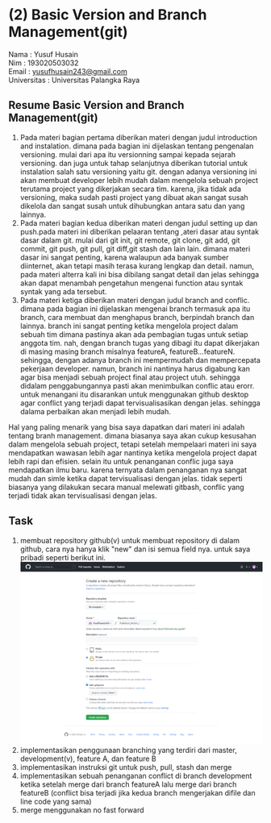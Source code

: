 # (2) Basic Version and Branch Management(git)
Nama : Yusuf Husain <br>
Nim : 193020503032 <br>
Email : yusufhusain243@gmail.com <br>
Universitas : Universitas Palangka Raya
## Resume Basic Version and Branch Management(git)
1. Pada materi bagian pertama diberikan materi dengan judul introduction and instalation. dimana pada bagian ini dijelaskan tentang pengenalan versioning. mulai dari apa itu versionning sampai kepada sejarah versioning. dan juga untuk tahap selanjutnya diberikan tutorial untuk instalation salah satu versioning yaitu  git. dengan adanya versioning ini akan membuat developer lebih mudah dalam mengelola sebuah project terutama project yang dikerjakan secara tim. karena, jika tidak ada versioning, maka sudah pasti project yang dibuat akan sangat susah dikelola dan sangat susah untuk dihubungkan antara satu dan yang lainnya.
2. Pada materi bagian kedua diberikan materi dengan judul setting up dan push.pada materi ini diberikan pelaaran tentang ,ateri dasar atau syntak dasar dalam git. mulai dari git init, git remote, git clone, git add, git commit, git push, git pull, git diff,git stash dan lain lain. dimana materi dasar ini sangat penting, karena walaupun ada banyak sumber diinternet, akan tetapi masih terasa kurang lengkap dan detail. namun, pada materi alterra kali ini bisa dibilang sangat detail dan jelas sehingga akan dapat menambah pengetahun mengenai function atau syntak syntak yang ada tersebut.
3. Pada materi ketiga diberikan materi dengan judul branch and conflic. dimana pada bagian ini dijelaskan mengenai branch termasuk apa itu branch, cara membuat dan menghapus branch, berpindah branch dan lainnya. branch ini sangat penting ketika mengelola project dalam sebuah tim dimana pastinya akan ada pembagian tugas untuk setiap anggota tim. nah, dengan branch tugas yang dibagi itu dapat dikerjakan di masing masing branch misalnya featureA, featureB...featureN. sehingga, dengan adanya branch ini mempermudah dan mempercepata pekerjaan developer. namun, branch ini nantinya harus digabung kan agar bisa menjadi sebuah project final atau project utuh. sehingga didalam penggabungannya pasti akan menimbulkan conflic atau erorr. untuk menangani itu disarankan untuk menggunakan github desktop agar conflict yang terjadi dapat tervisualisasikan dengan jelas. sehingga dalama perbaikan akan menjadi lebih mudah.

Hal yang paling menarik yang bisa saya dapatkan dari materi ini adalah tentang branh management. dimana biasanya saya akan cukup kesusahan dalam mengelola sebuah project, tetapi setelah mempelaari materi ini saya mendapatkan wawasan lebih agar nantinya ketika mengelola project dapat lebih rapi dan efisien. selain itu untuk penanganan conflic juga saya mendapatkan ilmu baru. karena ternyata dalam penanganan nya sangat mudah dan simle ketika dapat tervisualisasi dengan jelas. tidak seperti biasanya yang dilakukan secara manual melewati gitbash, conflic yang terjadi tidak akan tervisualisasi dengan jelas.

## Task
1. membuat repository github(v)
untuk membuat repository di dalam github, cara nya hanya klik "new" dan isi semua field nya. untuk saya pribadi seperti berikut ini. ![Teks alternatif](https://github.com/YusufHusain243/Flutter_Yusuf-Husain/blob/main/2_Basic%20Version%20and%20Branch%20Management(Git)/screenshots/membuat%20repository.png)
2. implementasikan penggunaan branching yang terdiri dari master, development(v), feature A, dan feature B
3. implementasikan instruksi git untuk push, pull, stash dan merge
4. implementasikan sebuah penanganan conflict di branch development ketika setelah merge dari branch featureA lalu merge dari branch featureB (conflict bisa terjadi jika kedua branch mengerjakan difile dan line code yang sama)
5. merge menggunakan no fast forward
